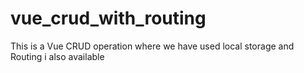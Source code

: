 # vue_crud_with_routing
This is a Vue CRUD operation where we have used local storage and Routing i also available

